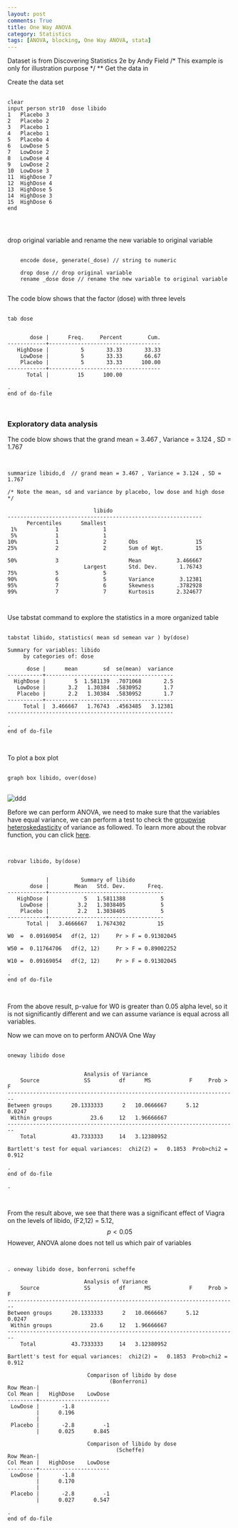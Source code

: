 ```yaml
---
layout: post
comments: True
title: One Way ANOVA
category: Statistics
tags: [ANOVA, blocking, One Way ANOVA, stata]
---
```


Dataset is from Discovering Statistics 2e by Andy Field
/* This example is only for illustration purpose */
** Get the data in

Create the data set

<pre>
	<code>
clear
input person str10	dose libido
1	Placebo	3
2	Placebo	2
3	Placebo	1
4	Placebo	1
5	Placebo	4
6	LowDose 5
7	LowDose 2
8	LowDose 4
9	LowDose 2
10	LowDose 3
11	HighDose 7
12	HighDose 4
13	HighDose 5
14	HighDose 3
15	HighDose 6
end


	</code>
</pre>

drop original variable and rename the new variable to original variable

<pre>
	<code>
	encode dose, generate(_dose) // string to numeric

	drop dose // drop original variable
	rename _dose dose // rename the new variable to original variable
	</code>
</pre>	


The code blow shows that the factor (dose) with three levels

<pre>
	<code>
tab dose 


       dose |      Freq.     Percent        Cum.
------------+-----------------------------------
   HighDose |          5       33.33       33.33
    LowDose |          5       33.33       66.67
    Placebo |          5       33.33      100.00
------------+-----------------------------------
      Total |         15      100.00

. 
end of do-file

	</code>
</pre>	


### Exploratory data analysis 

The code blow shows that the grand mean = 3.467 , Variance = 3.124 , SD = 1.767

<pre>
	<code>

summarize libido,d  // grand mean = 3.467 , Variance = 3.124 , SD = 1.767

/* Note the mean, sd and variance by placebo, low dose and high dose */

                           libido
-------------------------------------------------------------
      Percentiles      Smallest
 1%            1              1
 5%            1              1
10%            1              2       Obs                  15
25%            2              2       Sum of Wgt.          15

50%            3                      Mean           3.466667
                        Largest       Std. Dev.       1.76743
75%            5              5
90%            6              5       Variance        3.12381
95%            7              6       Skewness       .3782928
99%            7              7       Kurtosis       2.324677

	</code>
</pre>

Use tabstat command to explore the statistics in a more organized table

<pre>
	<code>
tabstat libido, statistics( mean sd semean var ) by(dose)

Summary for variables: libido
     by categories of: dose 

      dose |      mean        sd  se(mean)  variance
-----------+----------------------------------------
  HighDose |         5  1.581139  .7071068       2.5
   LowDose |       3.2   1.30384  .5830952       1.7
   Placebo |       2.2   1.30384  .5830952       1.7
-----------+----------------------------------------
     Total |  3.466667   1.76743  .4563485   3.12381
----------------------------------------------------

. 
end of do-file

	</code>	
</pre>	

To plot a box plot

<pre>
	<code>
graph box libido, over(dose)
	</code>		
</pre>	

![ddd](https://dl.dropboxusercontent.com/u/49272502/stata%20blog/ID740%20course%20material%20blog/module%203/graph/viagra_dose.png)

Before we can perform ANOVA, we need to make sure that the variables have equal variance, we can perform a test to check the [groupwise heteroskedasticity](http://www.stata-journal.com/sjpdf.html?articlenum=st0117) of variance as followed. To learn more about the robvar function, you can click [here](http://www.stata.com/manuals13/rsdtest.pdf). 

<pre>
	<code> 

robvar libido, by(dose) 


            |          Summary of libido
       dose |        Mean   Std. Dev.       Freq.
------------+------------------------------------
   HighDose |           5   1.5811388           5
    LowDose |         3.2   1.3038405           5
    Placebo |         2.2   1.3038405           5
------------+------------------------------------
      Total |   3.4666667   1.7674302          15

W0  =  0.09169054   df(2, 12)     Pr > F = 0.91302045

W50 =  0.11764706   df(2, 12)     Pr > F = 0.89002252

W10 =  0.09169054   df(2, 12)     Pr > F = 0.91302045

. 
end of do-file

	</code>	
</pre>

From the above result, p-value for W0 is greater than 0.05 alpha level, so it is not significantly different and we can assume variance is equal across all variables.

Now we can move on to perform ANOVA One Way

<pre>
	<code>
oneway libido dose


                        Analysis of Variance
    Source              SS         df      MS            F     Prob > F
------------------------------------------------------------------------
Between groups      20.1333333      2   10.0666667      5.12     0.0247
 Within groups            23.6     12   1.96666667
------------------------------------------------------------------------
    Total           43.7333333     14   3.12380952

Bartlett's test for equal variances:  chi2(2) =   0.1853  Prob>chi2 = 0.912

. 
end of do-file

. 

	</code>		
</pre>	

From the result above, we see that there was a significant effect of Viagra on the levels of libido, (F2,12) = 5.12, $$ p < 0.05 $$ However, ANOVA alone does not tell us which pair of variables 


<pre>
	<code>

. oneway libido dose, bonferroni scheffe

                        Analysis of Variance
    Source              SS         df      MS            F     Prob > F
------------------------------------------------------------------------
Between groups      20.1333333      2   10.0666667      5.12     0.0247
 Within groups            23.6     12   1.96666667
------------------------------------------------------------------------
    Total           43.7333333     14   3.12380952

Bartlett's test for equal variances:  chi2(2) =   0.1853  Prob>chi2 = 0.912

                         Comparison of libido by dose
                                (Bonferroni)
Row Mean-|
Col Mean |   HighDose    LowDose
---------+----------------------
 LowDose |       -1.8
         |      0.196
         |
 Placebo |       -2.8         -1
         |      0.025      0.845

                         Comparison of libido by dose
                                  (Scheffe)
Row Mean-|
Col Mean |   HighDose    LowDose
---------+----------------------
 LowDose |       -1.8
         |      0.170
         |
 Placebo |       -2.8         -1
         |      0.027      0.547

. 
end of do-file

	</code>
</pre>	
		

